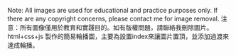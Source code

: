 Note: All images are used for educational and practice purposes only. If there are any copyright concerns, please contact me for image removal.
注意：所有圖像僅用於教育和實踐目的。如有版權問題，請聯絡我刪除圖片。
html+css+js 製作的簡易輪播圖，主要為設置index來讓圖片置頂，並添加過渡來達成輪播。

